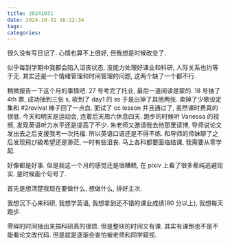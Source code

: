 ```yaml
---
title: 20241031
date: 2024-10-31 16:22:34
tags:
categories:
---
```


<!-- toc -->

很久没有写日记了. 心情也算不上很好, 但我想是时候改变了.

似乎每到学期中我都会陷入沮丧状态, 没能力处理好课业和科研, 人际关系也约等于无. 其实还是一个情绪管理和时间管理的问题, 这两个缺了一个都不行.

稍微报告一下这个月的事情吧. 27 号考完了托业, 最后一道阅读是蒙的. 18 号抽了 4th 票, 成功抽到三张 s, 收到了 day1 的 ss 于是出掉了其他两张. 卖掉了少歌设定集和 #2revival 棒子回了一点血. 面试了 cc lesson 并且通过了, 虽然课时费真的很低. 今天和明天是运动会, 连着后天周六休息四天. 跑步的时候听 Vanessa 的视频, 发现英语听力水平还是提高了不少. 朱老师又邀请我去他那里读博, 导师说论文发出去之后支援我考一次托福. 所以英语口语还是不得不练. 和导师的师妹聊了之后发现飛び級希望还是渺茫, 一时有些沮丧. 马上各科都要面临结课, 我需要从零学起.

好像都是好事. 但是我这一个月的感觉还是很糟糕, 在 pixiv 上看了很多蕉纯逃避现实. 是时候画个句号了.

首先是想清楚我现在要做什么, 想做什么, 排好主次.

我想沉下心来科研, 我想学英语, 我想拿到还不错的课业成绩(80 分以上), 我想每天跑步.

零碎的时间抽出来搞科研真的很烦. 但是整块的时间又有课. 其实有课倒也不是不能看论文改代码. 但是就是逐渐会害怕被老师和同学窥视.
